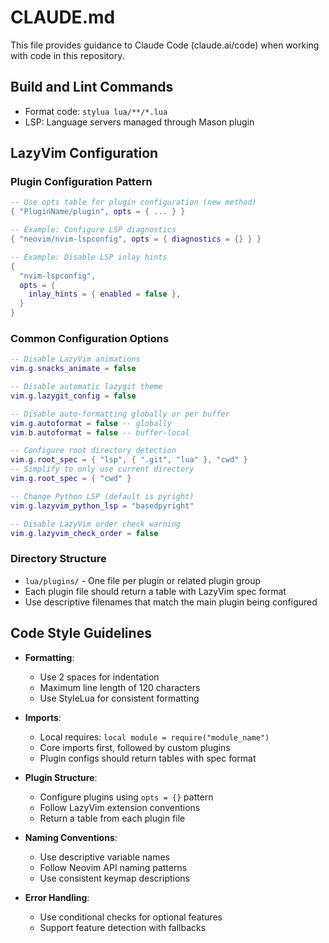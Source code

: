# CLAUDE.md

This file provides guidance to Claude Code (claude.ai/code) when working with code in this repository.

## Build and Lint Commands

- Format code: `stylua lua/**/*.lua`
- LSP: Language servers managed through Mason plugin

## LazyVim Configuration

### Plugin Configuration Pattern

```lua
-- Use opts table for plugin configuration (new method)
{ "PluginName/plugin", opts = { ... } }

-- Example: Configure LSP diagnostics
{ "neovim/nvim-lspconfig", opts = { diagnostics = {} } }

-- Example: Disable LSP inlay hints
{
  "nvim-lspconfig",
  opts = {
    inlay_hints = { enabled = false },
  }
}
```

### Common Configuration Options

```lua
-- Disable LazyVim animations
vim.g.snacks_animate = false

-- Disable automatic lazygit theme
vim.g.lazygit_config = false

-- Disable auto-formatting globally or per buffer
vim.g.autoformat = false -- globally
vim.b.autoformat = false -- buffer-local

-- Configure root directory detection
vim.g.root_spec = { "lsp", { ".git", "lua" }, "cwd" }
-- Simplify to only use current directory
vim.g.root_spec = { "cwd" }

-- Change Python LSP (default is pyright)
vim.g.lazyvim_python_lsp = "basedpyright"

-- Disable LazyVim order check warning
vim.g.lazyvim_check_order = false
```

### Directory Structure

- `lua/plugins/` - One file per plugin or related plugin group
- Each plugin file should return a table with LazyVim spec format
- Use descriptive filenames that match the main plugin being configured

## Code Style Guidelines

- **Formatting**:

  - Use 2 spaces for indentation
  - Maximum line length of 120 characters
  - Use StyleLua for consistent formatting

- **Imports**:

  - Local requires: `local module = require("module_name")`
  - Core imports first, followed by custom plugins
  - Plugin configs should return tables with spec format

- **Plugin Structure**:

  - Configure plugins using `opts = {}` pattern
  - Follow LazyVim extension conventions
  - Return a table from each plugin file

- **Naming Conventions**:

  - Use descriptive variable names
  - Follow Neovim API naming patterns
  - Use consistent keymap descriptions

- **Error Handling**:
  - Use conditional checks for optional features
  - Support feature detection with fallbacks

